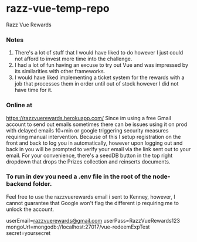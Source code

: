 # razz-vue-temp-repo

Razz Vue Rewards 

### Notes
1. There's a lot of stuff that I would have liked to do however I just could not afford to invest more time into the challenge.
2. I had a lot of fun having an excuse to try out Vue and was impressed by its similarities with other frameworks.
3. I would have liked implementing a ticket system for the rewards with a job that processes them in order until out of stock however I  did not have time for it.

### Online at 
https://razzvuerewards.herokuapp.com/
Since im using a free Gmail account to send out emails sometimes there can be issues using it on prod with delayed emails 10+min or google
triggering security measures requiring manual intervention.
Because of this I setup registration on the front and back to log you in automatically, however upon logging out and back in you will be prompted
to verify your email via the link sent out to your email.
For your convenience, there's a seedDB button in the top right dropdown that drops the Prizes collection and reinserts documents.




### To run in dev you need a .env file in the root of the node-backend folder.
Feel free to use the razzvuerewards email i sent to Kenney, however, I cannot guarantee that Google won't flag the different ip requiring me to unlock the account.

userEmail=razzvuerewards@gmail.com
userPass=RazzVueRewards123
mongoUrl=mongodb://localhost:27017/vue-redeemExpTest
secret=yoursecret
